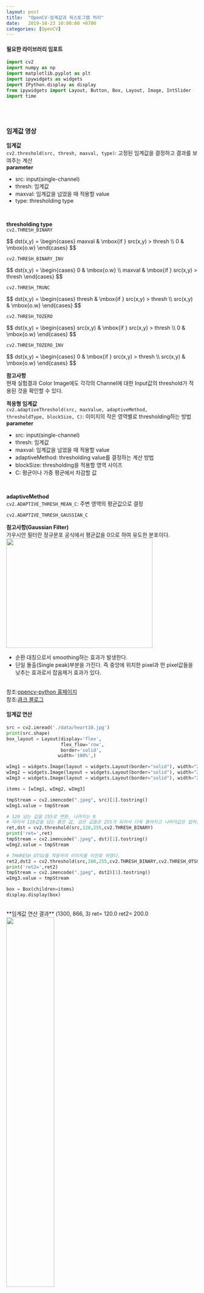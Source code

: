 ```yaml
---
layout: post
title:  "OpenCV-임계값과 히스토그램 처리"
date:   2019-10-23 10:00:00 +0700
categories: [OpenCV]
---
```

<script type="text/javascript" src="https://cdn.mathjax.org/mathjax/latest/MathJax.js?config=TeX-AMS_HTML"></script>
<link rel = "stylesheet" href ="/static/css/bootstrap.min.css">

#### 필요한 라이브러리 임포트
```python
import cv2
import numpy as np
import matplotlib.pyplot as plt
import ipywidgets as widgets 
import IPython.display as display
from ipywidgets import Layout, Button, Box, Layout, Image, IntSlider
import time
```
<br><br>

### 임계값 영상

**임계값**  
<code>cv2.threshold(src, thresh, maxval, type)</code>: 고정된 임계값을 결정하고 결과를 보여주는 계산<br>
**parameter**
- src: input(single-channel)
- thresh: 임계값
- maxval: 임계값을 넘었을 때 적용할 value
- type: thresholding type

<br>

**thresholding type**  
<code>cv2.THRESH_BINARY</code><br>
<p>$$ dst(x,y) = \begin{cases} maxval  & \mbox{if } src(x,y) > thresh \\ 0 & \mbox{o.w} \end{cases} $$</p>

<code>cv2.THRESH_BINARY_INV</code><br>
<p>$$ dst(x,y) = \begin{cases} 0 & \mbox{o.w} \\ maxval  & \mbox{if } src(x,y) > thresh \end{cases} $$</p>

<code>cv2.THRESH_TRUNC</code><br>
<p>$$ dst(x,y) = \begin{cases} thresh  & \mbox{if } src(x,y) > thresh \\ src(x,y) & \mbox{o.w} \end{cases} $$</p>

<code>cv2.THRESH_TOZERO</code><br>
<p>$$ dst(x,y) = \begin{cases} src(x,y)  & \mbox{if } src(x,y) > thresh \\ 0 & \mbox{o.w} \end{cases} $$</p>

<code>cv2.THRESH_TOZERO_INV</code><br>
<p>$$ dst(x,y) = \begin{cases} 0  & \mbox{if } src(x,y) > thresh \\ src(x,y) & \mbox{o.w} \end{cases} $$</p>

**참고사항**  
현재 실험결과 Color Image에도 각각의 Channel에 대한 Input값의 threshold가 적용된 것을 확인할 수 있다.  

**적응형 임계값**  
<code>cv2.adaptiveThreshold(src, maxValue, adaptiveMethod, thresholdType, blockSize, C)</code>: 이미지의 작은 영역별로 thresholding하는 방법<br>
**parameter**
- src: input(single-channel)
- thresh: 임계값
- maxval: 임계값을 넘었을 때 적용할 value
- adaptiveMethod: thresholding value를 결정하는 계산 방법
- blockSize: thresholding을 적용할 영역 사이즈
- C: 평균이나 가중 평균에서 차감할 값

<br>

**adaptiveMethod**  
<code>cv2.ADAPTIVE_THRESH_MEAN_C</code>: 주변 영역의 평균값으로 결정<br>

<code>cv2.ADAPTIVE_THRESH_GAUSSIAN_C</code><br>

**참고사항(Gaussian Filter)**  
가우시안 필터란 정규분포 공식에서 평균값을 0으로 하여 유도한 분포이다.  
<img src="http://postfiles8.naver.net/MjAxNjExMjJfOTgg/MDAxNDc5ODExNzY1ODg3.sNBS-EW8UuC2H2B3LbOZcaFjGLOIlLavWDmBX6vu-Wcg.CEqmrDeWp677plA9wgdbZ2KfQVEaPtO6NqSfSHTSWmAg.PNG.alsrb968/%EA%B7%B8%EB%A6%BC1.png?type=w966" data-lazy-src="" data-width="385" data-height="289" width="385" height="289" data-attachment-id="I7AGin9NS1gf4V-ZPj7h_JsufKMA" alt="" class="se_mediaImage __se_img_el" id="SEDOC-1479813514847-1014100770_image_1_img">
- 순환 대칭으로서 smoothing하는 효과가 발생한다.
- 단일 돌출(Single peak)부분을 가진다. 즉 중앙에 위치한 pixel과 먼 pixel값들을 낮추는 효과로서 잡음제거 효과가 있다.

<br>
참조:<a href="https://opencv-python.readthedocs.io/en/latest/doc/09.imageThresholding/imageThresholding.html">opencv-python 홈페이지</a><br>
참조:<a href="http://blog.naver.com/PostView.nhn?blogId=alsrb968&logNo=220868171219">큼크 블로그</a><br>

#### 임계값 연산
```python
src = cv2.imread('./data/heart10.jpg') 
print(src.shape)
box_layout = Layout(display='flex',
                    flex_flow='row',
                    border='solid',
                   width='100%',)

wImg1 = widgets.Image(layout = widgets.Layout(border="solid"), width="25%") 
wImg2 = widgets.Image(layout = widgets.Layout(border="solid"), width="25%")
wImg3 = widgets.Image(layout = widgets.Layout(border="solid"), width="25%")

items = [wImg1, wImg2, wImg3]

tmpStream = cv2.imencode(".jpeg", src)[1].tostring()
wImg1.value = tmpStream

# 120 넘는 값을 255로 변환, 나머지는 0
# 따라서 120값을 넘는 붉은 값, 검은 값들은 255가 되어서 더욱 붉어지고 나머지값은 없어진것을 확인 가능
ret,dst = cv2.threshold(src,120,255,cv2.THRESH_BINARY)
print('ret=',ret)
tmpStream = cv2.imencode(".jpeg", dst)[1].tostring()
wImg2.value = tmpStream

# THHRESH_OTSU를 적용하여 이미지를 이진화 하였다.
ret2,dst2 = cv2.threshold(src,200,255,cv2.THRESH_BINARY,cv2.THRESH_OTSU)
print('ret2=',ret2)
tmpStream = cv2.imencode(".jpeg", dst2)[1].tostring()
wImg3.value = tmpStream

box = Box(children=items)
display.display(box)
```
<br>
**임계값 연산 결과**  
(1300, 866, 3)  
ret= 120.0  
ret2= 200.0  
<img src="https://raw.githubusercontent.com/wjddyd66/wjddyd66.github.io/master/static/img/OpenCV/40.PNG" height="50%" width="50%" />
<br><br>

#### 적응형 임계값 영상
```python
src = cv2.imread('./data/Threshold.png',0) 
src = cv2.medianBlur(src,5)

box_layout = Layout(display='flex',
                    flex_flow='row',
                    border='solid',
                   width='100%',)

wImg1 = widgets.Image(layout = widgets.Layout(border="solid"), width="25%") 
wImg2 = widgets.Image(layout = widgets.Layout(border="solid"), width="25%")
wImg3 = widgets.Image(layout = widgets.Layout(border="solid"), width="25%")
wImg4 = widgets.Image(layout = widgets.Layout(border="solid"), width="25%")

items = [wImg1, wImg2, wImg3, wImg4]

tmpStream = cv2.imencode(".jpeg", src)[1].tostring()
wImg1.value = tmpStream

ret,dst = cv2.threshold(src,0,255,cv2.THRESH_OTSU+cv2.THRESH_BINARY)
tmpStream = cv2.imencode(".jpeg", dst)[1].tostring()
wImg2.value = tmpStream

dst2 = cv2.adaptiveThreshold(src,255,cv2.ADAPTIVE_THRESH_MEAN_C,cv2.THRESH_BINARY,51,7)
tmpStream = cv2.imencode(".jpeg", dst2)[1].tostring()
wImg3.value = tmpStream

dst3 = cv2.adaptiveThreshold(src,255,cv2.ADAPTIVE_THRESH_GAUSSIAN_C,cv2.THRESH_BINARY,51,7)
tmpStream = cv2.imencode(".jpeg", dst3)[1].tostring()
wImg4.value = tmpStream

box = Box(children=items)
display.display(box)
```
<br>
img.shape =  (512, 512)  
img.shape =  (262144,)  
img shape =  (512, 512, 1)  

**적응형 임계값 영상 결과**  
<img src="https://raw.githubusercontent.com/wjddyd66/wjddyd66.github.io/master/static/img/OpenCV/41.PNG" height="100%" width="100%" />
<br><br>

### 히스토그램 계산
<code>cv2.calcHist(images, channels, mask, histSize, ranges[, hist[, accumulate]])</code><br>
**parameter**
- image: input
- channel: input image의 channel(특정 channel을 지정할 수 있다.)
- mask: 이미지의 분석 영역. None이면 전체 영역
- histSize: BINS 값
- ranges: Range값


#### 히스토그램 계산
<code>hist1 = cv2.calcHist(images=[src],channels=[0],mask=None, histSize=[4],ranges=[0,8])</code>를 살펴보게 되면 결국 src의 0~8까지의 값(ranges)을 4등분한 범위안에 있는 숫자를 카운트하는 Code이다.  
즉 결과를 해석하면 다음과 같다.  
- 9: src의 원소중 0~1까지의 값이 9개
- 3: src의 원소중 2~3까지의 값이 3개
- 2: src의 원소중 4~5까지의 값이 2개
- 2: src의 원소중 6~7까지의 값이 2개


```python
src = np.array([[0,0,0,0],
                [1,1,3,5],
                [6,1,1,3],
                [4,3,1,7]
               ],dtype=np.uint8)

hist1 = cv2.calcHist(images=[src],channels=[0],mask=None, histSize=[4],ranges=[0,8])
print('hist1=',hist1)

hist2 = cv2.calcHist(images=[src],channels=[0],mask=None, histSize=[4],ranges=[0,4])
print('hist2=',hist2)
```
<br>
**히스토그램 계산 결과**  
```code
hist1= [[9.]
 [3.]
 [2.]
 [2.]]
hist2= [[4.]
 [5.]
 [0.]
 [3.]]
```
<br><br>

#### 히스토그램 계산(그레이 스케일 영상)
같은 이미지일 경우 range의 범위는 같지만 histSize에 따라서 최종적인 histogram의 x축 범위를 지정할 수 있다.
```python
src = cv2.imread('./data/lena.jpg',cv2.IMREAD_GRAYSCALE) 

hist1 = cv2.calcHist(images=[src],channels=[0],mask=None, histSize=[32],ranges=[0,256])
hist2 = cv2.calcHist(images=[src],channels=[0],mask=None, histSize=[256],ranges=[0,256])

hist1 = hist1.flatten()
hist2 = hist2.flatten()

plt.figure(figsize=(20,4))
imgae1=plt.subplot(1,3,1)
imgae1.set_title('hist1:binX=np.arrange(32)')
plt.plot(hist1,color='r')
binX = np.arange(32)
plt.bar(binX,hist1,width=1,color='b')

imgae2=plt.subplot(1,3,2)
imgae2.set_title('hist1:binX=np.arrange(32)*8')
binX=np.arange(32)*8
plt.plot(binX,hist1,color='r')
plt.bar(binX,hist1,width=1,color='b')

imgae3=plt.subplot(1,3,3)
imgae3.set_title('hist2:binX=np.arrange(256)')
binX=np.arange(256)
#plt.plot(hist2,color='r')
plt.bar(binX,hist2,width=4,color='b')

plt.show()
```
<br>
**히스토그램 계산(그레이 스케일 영상) 결과**  
<img src="https://raw.githubusercontent.com/wjddyd66/wjddyd66.github.io/master/static/img/OpenCV/42.PNG" height="50%" width="50%" />
<br><br>

#### 히스토그램 계산(컬러 영상)
Color Image를 Input으로 받아서 각각의 R, G, B값에 대한 히스토 그램 출력
```python
src = cv2.imread('./data/lena.jpg')
histColor = ('b','g','r')
for i in range(3):
    hist=cv2.calcHist(images=[src],channels=[i],mask=None, histSize=[256],ranges=[0,256])
    plt.plot(hist,color=histColor[i])
plt.show()
```
<br>
**히스토그램 계산(컬러 영상) 결과**  
<img src="https://raw.githubusercontent.com/wjddyd66/wjddyd66.github.io/master/static/img/OpenCV/43.PNG" height="50%" width="50%" />
<br><br>


### 히스토그램 평활화
히스토그램 평활화 방법은 영상의 픽셀값들의 누적분포함수를 이용하여 영상을 개선하는 방법이다.  
**즉, 히스토그램 평활화는 화소값의 범위가 좁은 low contrast 입력 영상으로 화소값의 범위가 넓은 high contrast 출력 영상을 얻을 수 있다.**  

예를들어 특정 밝기 값에 몰려 어둡기만한 영상을 밝게 만들 수 있다.  

**히스토그램 평활화 과정**  
1. src는 1채널 8비트(256) 입력 영상이다.
2. src영상에서 히스토그램 H를 계산한다.
3. 히스토그램 누적합계 <span>$$H^{\prime}(i) = \sum_{0 \leq j \leq i}{H(j)}$$</span>를 계산
4. 히스토그램 누적합계(<span>$$H^{\prime}(i)$$</span>)에 (255/<span>$$H^{\prime}(255))$$</span>를 곱한다.
5. Roun Value

**단, dst(x,y) = 0 if src(x,y) = 0**  
위의 과정을 아래 Code의 과정을 통하여 알아보자.  
```python
src = np.array([[0,0,0,0],
                [1,1,3,5],
                [6,1,1,3],
                [4,3,1,7]
               ],dtype=np.uint8)

dst = cv2.equalizeHist(src)
print('dst=',dst)
```
<br>
**히스토그램 평활화 결과**  
```code
dst= [[  0   0   0   0]
 [106 106 170 212]
 [234 106 106 170]
 [191 170 106 255]]
```
<br>
위의 과정을 **히스토그램 평활화 과정에 따라서 순차적으로 생각하면 다음과 같다.**  

<table class="table">
	<tr>
		<td>i</td>
		<td>H(i)</td>
        <td><span>$$H^{\prime}(i) = \sum_{0 \leq j \leq i}{H(j)}$$ </span></td>
        <td><span>$$(255/H^{\prime}(255)) * H^{\prime}(i)$$ </span></td>
        <td>Round Vlaue</td>
	</tr>
    <tr>
		<td>0</td>
		<td>0</td>
        <td>0</td>
        <td>0</td>
        <td>0</td>
	</tr>    
    <tr>
		<td>1</td>
		<td>5</td>
        <td>5</td>
        <td>106.5</td>
        <td>106</td>
	</tr>
    <tr>
		<td>2</td>
		<td>0</td>
        <td>5</td>
        <td>106.5</td>
        <td>106</td>
	</tr>
    <tr>
		<td>3</td>
		<td>3</td>
        <td>8</td>
        <td>170</td>
        <td>170</td>
	</tr>
    <tr>
		<td>4</td>
		<td>1</td>
        <td>9</td>
        <td>191.25</td>
        <td>191</td>
	</tr>
    <tr>
		<td>5</td>
		<td>1</td>
        <td>10</td>
        <td>212.5</td>
        <td>212</td>
	</tr>
    <tr>
		<td>6</td>
		<td>1</td>
        <td>11</td>
        <td>233.75</td>
        <td>234</td>
	</tr>
    <tr>
		<td>7</td>
		<td>1</td>
        <td>12</td>
        <td>255</td>
        <td>255</td>
	</tr>
    <tr>
		<td>...</td>
		<td>...</td>
        <td>...</td>
        <td>...</td>
        <td>...</td>
	</tr>
    <tr>
		<td>255</td>
		<td>0</td>
        <td>12</td>
        <td>255</td>
        <td>255</td>
	</tr>
</table>
<br>

위의 진행순서대로 하였을때 최종적인 결과가 같은 것을 알 수 있다.
<br><br>

#### 그레이스케일 영상의 히스토그램 평활화
```python
src = cv2.imread('./data/lena.jpg',cv2.IMREAD_GRAYSCALE)
dst = cv2.equalizeHist(src)

plt.figure(figsize=(20,7))

imgae1=plt.subplot(2,2,1)
imgae1.set_title('GrayScale of lena.jpg')
plt.imshow(src, cmap="gray")

imgae2=plt.subplot(2,2,3)
imgae2.set_title('EqualizeHist')
plt.imshow(dst, cmap="gray")

imgae3=plt.subplot(2,2,2)
imgae3.set_title('GrayScale histogram of lena.jpg')
hist1 = cv2.calcHist(images=[src],channels=[0],mask=None, histSize=[256],ranges=[0,256])
plt.plot(hist1,color='b')

imgae4=plt.subplot(2,2,4)
imgae4.set_title('Equalize Hist GrayScale histogram of lena.jpg')
hist2 = cv2.calcHist(images=[dst],channels=[0],mask=None, histSize=[256],ranges=[0,256])
plt.plot(hist2,color='r')

plt.show()
```
<br>
**그레이스케일 영상의 히스토그램 평활화 결과**  
<img src="https://raw.githubusercontent.com/wjddyd66/wjddyd66.github.io/master/static/img/OpenCV/44.PNG" height="50%" width="50%" />
<br><br>

#### 컬러영상의 히스토그램 평활화
- hsv에서 h(색조)를 Equalize함으로서 좀 더 진해진 진해진 느낌의 Image로 변환
- YCrCb에서 Y(밝기 성분)을 Equalize함으로서 좀 더 선명한 느낌의 Image로 변환


```python
src = cv2.imread('./data/lena.jpg')

plt.figure(figsize=(20,7))

imgae1=plt.subplot(1,3,1)
imgae1.set_title('Original of lena.jpg')
src = cv2.cvtColor(src,cv2.COLOR_BGR2RGB)
plt.imshow(src)

#HSV
hsv = cv2.cvtColor(src,cv2.COLOR_BGR2HSV)
h,s,v = cv2.split(hsv)

v2 = cv2.equalizeHist(v)
hsv2 = cv2.merge([h,s,v2])
dst=cv2.cvtColor(hsv2,cv2.COLOR_HSV2BGR)
imgae2=plt.subplot(1,3,2)
imgae2.set_title('h of hsv equalizeHist')
plt.imshow(dst)

#YCrCb
YCrCb = cv2.cvtColor(src,cv2.COLOR_BGR2YCrCb)
Y,Cr,Cb = cv2.split(YCrCb)

Y2 = cv2.equalizeHist(Y)
YCrCb2 = cv2.merge([Y2,Cr,Cb])
dst=cv2.cvtColor(YCrCb2,cv2.COLOR_YCrCb2BGR)
imgae2=plt.subplot(1,3,3)
imgae2.set_title('Y of YCrCb equalizeHist')
plt.imshow(dst)

plt.show()
```
<br>
**컬러영상의 히스토그램 평활화 결과**  
<img src="https://raw.githubusercontent.com/wjddyd66/wjddyd66.github.io/master/static/img/OpenCV/45.PNG" height="100%" width="100%" />
<br><br>

### 히스토그램 역투영
```code
cv2.calcBackProject(const Mat* images, int nimages, 
const int* channels, const SparseMat& hist, 
OutputArray backProject, const float** ranges, double scale=1, bool uniform=true)
```
<br>

**parameter**
- images: input
- nimages: 입력 영상 개수
- channels: 역투영 계산 시 사용할 채널 번호 배열
- hist: 입력 히스토그램
- backProject: 출력 히스토그램 역투영 영상, 입력 영상과 같은 크기, 같은 깊이를 갖는 1채널 행렬
- ranges: 각 차원의 히스토그램 빈 범위
- scale: 히스토그램 역투영 값에 추가적으로 곱할 값
- uniform: 히스토그램 빈의 간격이 균등한지를 나타내는 플래그


**히스토그램의 역투영이란?**  
히스토그램 역투영은 **물체의 모양은 무시하고 단순히 컬러 분포만으로 검출하는 방법으로, 히스토그램은 컬러 분포를 표현하는데 사용된다.**  
이러한 특성 때문에 주의해야하는 점은 히스토그램이 명암 채널만 이용하는 1차원이 아니라 최소 2차원 이상을 사용한다.  
이러한 이유는 명암은 조명에 따라 쉽게 변하며 비슷한 명암을 갖는 다른 영역이 있을 수도 있기 때문이다.  
이러한 히스토그램역투영의 장점으로서 **이동이나 회전이 발생하더라도 히스토그램은 변하지 않기 때문에 성능이 유지된다. 또한 물체의 일부가 가려진 경우에도 잘 작동된다.**  

#### 배열의 히스토그램 역투영
```python
src = np.array([[0,0,0,0],
                [1,1,3,5],
                [6,1,1,3],
                [4,3,1,7]
               ],dtype=np.uint8)

hist = cv2.calcHist(images=[src],channels=[0],mask=None, histSize=[4],ranges=[0,8])
print('hist=',hist)

backP = cv2.calcBackProject([src],[0],hist,[0,8],scale=1)
print('backP=',backP)
```
<br>
**배열의 히스토그램 역투영 결과**  
```code
hist= [[9.]
 [3.]
 [2.]
 [2.]]
backP= [[9 9 9 9]
 [9 9 3 2]
 [2 9 9 3]
 [2 3 9 2]]
```
<br><br>

#### Hue-채널의 히스토그램 역투영
**참고사항 ipywidgets(ROI)**  
이전 Post <a href="https://wjddyd66.github.io/opencv/2019/10/23/OpenCV(3).html">OpenCV 기본연산</a>에서는 마우스 Click Event를 사용하여 ROI영역 지정을 찾았다.  
이러한 ROI영역은 <code>cv2.polylines()</code>를 통하여 다각형으로 그렸지만 좀 더 계산을 편하게 하기 위하여 **OpenCV ROI영역 지정과 같이 사각형으로서 ROI를 선택하여 진행도록 ipywidgets를 수정하였다.**  
```python
class bbox_select():
    %matplotlib notebook
    def __init__(self,im):
        self.im = im
        self.selected_points = []
        self.fig,ax = plt.subplots()
        self.img = ax.imshow(self.im.copy())
        self.ka = self.fig.canvas.mpl_connect('button_press_event', self.onclick)
        disconnect_button = widgets.Button(description="Disconnect mpl")
        display.display(disconnect_button)
        disconnect_button.on_click(self.disconnect_mpl)
        
        
    def poly_img(self,img,pts):
        pts = np.array(pts, np.int32)
        pt1 = pts[0,0],pts[0,1]
        pt2 = pts[1,0],pts[1,1]
        
        cv2.rectangle(img,pt1,pt2,(np.random.randint(0,255),np.random.randint(0,255),np.random.randint(0,255)),7)
        cv2.rectangle(img,pt1,pt2,(0,255,0),2)
        return img

    def onclick(self, event):
        self.selected_points.append([event.xdata,event.ydata])
        
        if len(self.selected_points) == 2:
            self.fig
            self.img.set_data(self.poly_img(self.im.copy(),self.selected_points))
        
        elif len(self.selected_points) == 3:
            self.selected_points=[]
            self.selected_points.append([event.xdata,event.ydata])
                
            
    def disconnect_mpl(self,_):
        self.fig.canvas.mpl_disconnect(self.ka)
```
```python
im = plt.imread('./data/lena.jpg')
bs = bbox_select(im)
```
```python
bs.selected_points
```
```code
[[266.1843267108167, 414.0018395879323],
 [308.56843267108167, 475.2233259749816]]
```
```python
hsv = cv2.cvtColor(im,cv2.COLOR_BGR2HSV)
h,s,v = cv2.split(hsv)

roi = []
for item in bs.selected_points:
    roi.append(int(item[0]))
    roi.append(int(item[1]))
    
roi_h = h[roi[0]:roi[1],roi[2]:roi[3]]
hist = cv2.calcHist([roi_h],[0],None,[64],[0,256])
backP=cv2.calcBackProject([h.astype(np.float32)],[0],hist,[0,256],scale=1.0)

hist = cv2.sort(hist,cv2.SORT_EVERY_COLUMN+cv2.SORT_DESCENDING)
k=1
T=hist[k][0]-1
print('T=',T)
ret,dst = cv2.threshold(backP,T,255,cv2.THRESH_BINARY)

plt.imshow(dst)
plt.show()
```
<br>
**Hue-채널의 히스토그램 역투영 결과**  
**1. ROI설정**  
<img src="https://raw.githubusercontent.com/wjddyd66/wjddyd66.github.io/master/static/img/OpenCV/37.PNG" height="100%" width="100%" />
<br>
**2. Hue-채널의 히스토그램 역투영**  
<img src="https://raw.githubusercontent.com/wjddyd66/wjddyd66.github.io/master/static/img/OpenCV/38.PNG" height="100%" width="100%" />
<br>
**실행 결과 관심영역으로 지정한 ROI와 비슷한 색조의 pixel만 나타낸것을 알 수 있다**  
<br><br>

### 히스토그램 비교
<code>CompareHist(hist1, hist2, method) </code>: 두 히스토그램 분포를 비교하는 방법이다. 비교하는 방법은 method에 따라 달라진다.<br>
**parameters**
- H1: First compared Histogram
- H2: Second compared histogram
- method: Comparison method
 - cv2.HISTCMP_CORREL: Correlation
 - cv2.COMP_CHISQR: Chi-Square
 - cv2.COMP_INTERSECT: Intersection
 - cv2.COMP_BHATTACHARYYA: bhattacharyya distance
 
<img src="https://raw.githubusercontent.com/wjddyd66/wjddyd66.github.io/master/static/img/OpenCV/39.PNG"/>
#### 정규분포 난수로 생성한 1차원 히스토그램 비교
```python
%matplotlib notebook
nPoints = 100000
pts1 = np.zeros((nPoints,1),dtype=np.uint8)
pts2 = np.zeros((nPoints,1),dtype=np.uint8)

cv2.setRNGSeed(int(time.time()))
cv2.randn(pts1,mean=(128),stddev=(10))
cv2.randn(pts2,mean=(110),stddev=(20))

H1 = cv2.calcHist(images=[pts1],channels=[0],mask=None, histSize=[256],ranges=[0,256])
cv2.normalize(H1,H1,1,0,cv2.NORM_L1)
plt.plot(H1,color='r',label='H1')

H2 = cv2.calcHist(images=[pts2],channels=[0],mask=None,histSize=[256],ranges=[0,256])
cv2.normalize(H2,H2,1,0,cv2.NORM_L1)
plt.plot(H2,color='b',label='H2')

d1 = cv2.compareHist(H1,H2,cv2.HISTCMP_CORREL)
d2 = cv2.compareHist(H1,H2,cv2.HISTCMP_CHISQR)
d3 = cv2.compareHist(H1,H2,cv2.HISTCMP_INTERSECT)
d4 = cv2.compareHist(H1,H2,cv2.HISTCMP_BHATTACHARYYA)

print('df(H1,H2,CORREL)=',d1)
print('df(H1,H2,CHISQR)=',d2)
print('df(H1,H2,INTERSECT)=',d3)
print('df(H1,H2,BHATTACHARYYA)=',d4)

plt.legend(loc='best')
plt.show()
```
<br>
**정규분포 난수로 생성한 1차원 히스토그램 비교 결과**  
<img src="https://raw.githubusercontent.com/wjddyd66/wjddyd66.github.io/master/static/img/OpenCV/46.PNG" height="50%" width="50%" />
<br><br>

<hr>
참조:<a href="https://github.com/wjddyd66/OpenCV/blob/master/Ch04.ipynb">원본코드</a><br>
참조:Python으로 배우는 OpenCV 프로그래밍<br>
문제가 있거나 궁금한 점이 있으면 wjddyd66@naver.com으로  Mail을 남겨주세요.